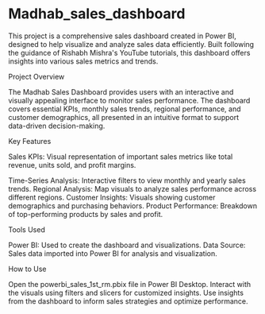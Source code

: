 # Madhab_sales_dashboard
This project is a comprehensive sales dashboard created in Power BI, designed to help visualize and analyze sales data efficiently. Built following the guidance of Rishabh Mishra's YouTube tutorials, this dashboard offers insights into various sales metrics and trends.

Project Overview

The Madhab Sales Dashboard provides users with an interactive and visually appealing interface to monitor sales performance. The dashboard covers essential KPIs, monthly sales trends, regional performance, and customer demographics, all presented in an intuitive format to support data-driven decision-making.

Key Features

Sales KPIs: Visual representation of important sales metrics like total revenue, units sold, and profit margins.

Time-Series Analysis: Interactive filters to view monthly and yearly sales trends.
Regional Analysis: Map visuals to analyze sales performance across different regions.
Customer Insights: Visuals showing customer demographics and purchasing behaviors.
Product Performance: Breakdown of top-performing products by sales and profit.

Tools Used

Power BI: Used to create the dashboard and visualizations.
Data Source: Sales data imported into Power BI for analysis and visualization.

How to Use

Open the powerbi_sales_1st_rm.pbix file in Power BI Desktop.
Interact with the visuals using filters and slicers for customized insights.
Use insights from the dashboard to inform sales strategies and optimize performance.

